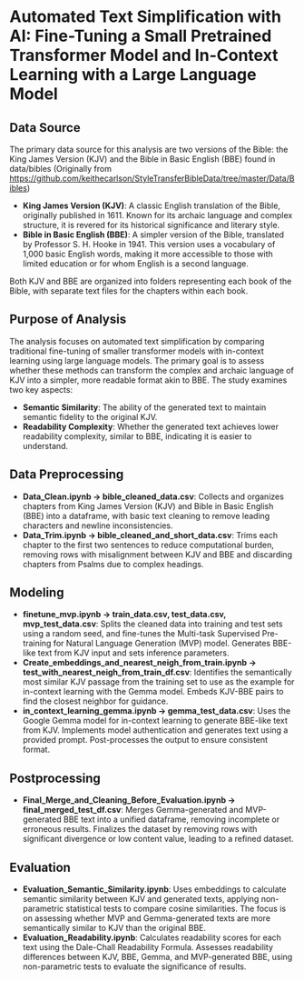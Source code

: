 # Automated Text Simplification with AI: Fine-Tuning a Small Pretrained Transformer Model and In-Context Learning with a Large Language Model 

## Data Source
The primary data source for this analysis are two versions of the Bible: the King James Version (KJV) and the Bible in Basic English (BBE) found in data/bibles (Originally from https://github.com/keithecarlson/StyleTransferBibleData/tree/master/Data/Bibles)

- **King James Version (KJV)**: A classic English translation of the Bible, originally published in 1611. Known for its archaic language and complex structure, it is revered for its historical significance and literary style.
- **Bible in Basic English (BBE)**: A simpler version of the Bible, translated by Professor S. H. Hooke in 1941. This version uses a vocabulary of 1,000 basic English words, making it more accessible to those with limited education or for whom English is a second language.

Both KJV and BBE are organized into folders representing each book of the Bible, with separate text files for the chapters within each book.

## Purpose of Analysis
The analysis focuses on automated text simplification by comparing traditional fine-tuning of smaller transformer models with in-context learning using large language models. The primary goal is to assess whether these methods can transform the complex and archaic language of KJV into a simpler, more readable format akin to BBE. The study examines two key aspects:

- **Semantic Similarity**: The ability of the generated text to maintain semantic fidelity to the original KJV.
- **Readability Complexity**: Whether the generated text achieves lower readability complexity, similar to BBE, indicating it is easier to understand.

## Data Preprocessing
- **Data_Clean.ipynb → bible_cleaned_data.csv**: Collects and organizes chapters from King James Version (KJV) and Bible in Basic English (BBE) into a dataframe, with basic text cleaning to remove leading characters and newline inconsistencies.
- **Data_Trim.ipynb → bible_cleaned_and_short_data.csv**: Trims each chapter to the first two sentences to reduce computational burden, removing rows with misalignment between KJV and BBE and discarding chapters from Psalms due to complex headings.

## Modeling
- **finetune_mvp.ipynb → train_data.csv, test_data.csv, mvp_test_data.csv**: Splits the cleaned data into training and test sets using a random seed, and fine-tunes the Multi-task Supervised Pre-training for Natural Language Generation (MVP) model. Generates BBE-like text from KJV input and sets inference parameters.
- **Create_embeddings_and_nearest_neigh_from_train.ipynb → test_with_nearest_neigh_from_train_df.csv**: Identifies the semantically most similar KJV passage from the training set to use as the example for in-context learning with the Gemma model. Embeds KJV-BBE pairs to find the closest neighbor for guidance.
- **in_context_learning_gemma.ipynb → gemma_test_data.csv**: Uses the Google Gemma model for in-context learning to generate BBE-like text from KJV. Implements model authentication and generates text using a provided prompt. Post-processes the output to ensure consistent format.

## Postprocessing
- **Final_Merge_and_Cleaning_Before_Evaluation.ipynb → final_merged_test_df.csv**: Merges Gemma-generated and MVP-generated BBE text into a unified dataframe, removing incomplete or erroneous results. Finalizes the dataset by removing rows with significant divergence or low content value, leading to a refined dataset.

## Evaluation
- **Evaluation_Semantic_Similarity.ipynb**: Uses embeddings to calculate semantic similarity between KJV and generated texts, applying non-parametric statistical tests to compare cosine similarities. The focus is on assessing whether MVP and Gemma-generated texts are more semantically similar to KJV than the original BBE.
- **Evaluation_Readability.ipynb**: Calculates readability scores for each text using the Dale-Chall Readability Formula. Assesses readability differences between KJV, BBE, Gemma, and MVP-generated BBE, using non-parametric tests to evaluate the significance of results.
